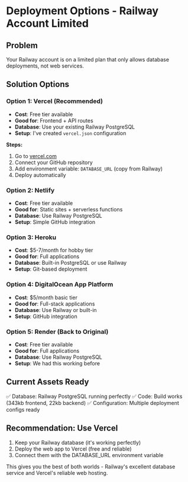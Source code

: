 # Deployment Options - Railway Account Limited

## Problem
Your Railway account is on a limited plan that only allows database deployments, not web services.

## Solution Options

### Option 1: Vercel (Recommended)
- **Cost**: Free tier available
- **Good for**: Frontend + API routes
- **Database**: Use your existing Railway PostgreSQL
- **Setup**: I've created `vercel.json` configuration

**Steps:**
1. Go to [vercel.com](https://vercel.com)
2. Connect your GitHub repository
3. Add environment variable: `DATABASE_URL` (copy from Railway)
4. Deploy automatically

### Option 2: Netlify
- **Cost**: Free tier available
- **Good for**: Static sites + serverless functions
- **Database**: Use Railway PostgreSQL
- **Setup**: Simple GitHub integration

### Option 3: Heroku
- **Cost**: $5-7/month for hobby tier
- **Good for**: Full applications
- **Database**: Built-in PostgreSQL or use Railway
- **Setup**: Git-based deployment

### Option 4: DigitalOcean App Platform
- **Cost**: $5/month basic tier
- **Good for**: Full-stack applications
- **Database**: Use Railway or built-in
- **Setup**: GitHub integration

### Option 5: Render (Back to Original)
- **Cost**: Free tier available
- **Good for**: Full applications
- **Database**: Use Railway PostgreSQL
- **Setup**: We had this working before

## Current Assets Ready
✅ Database: Railway PostgreSQL running perfectly
✅ Code: Build works (343kb frontend, 22kb backend)
✅ Configuration: Multiple deployment configs ready

## Recommendation: Use Vercel
1. Keep your Railway database (it's working perfectly)
2. Deploy the web app to Vercel (free and reliable)
3. Connect them with the DATABASE_URL environment variable

This gives you the best of both worlds - Railway's excellent database service and Vercel's reliable web hosting.